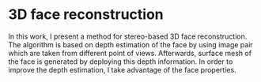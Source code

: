# 3D face reconstruction
In this work, I present a method for stereo-based 3D
face reconstruction. The algorithm is based on depth estimation
of the face by using image pair which are taken from different
point of views. Afterwards, surface mesh of the face is generated
by deploying this depth information. In order to improve
the depth estimation, I take advantage of the face properties.
